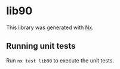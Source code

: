 # lib90

This library was generated with [Nx](https://nx.dev).

## Running unit tests

Run `nx test lib90` to execute the unit tests.
